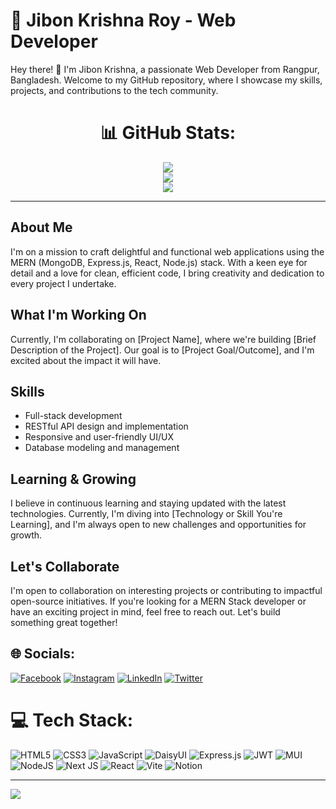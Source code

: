 # 👋 Jibon Krishna Roy - Web Developer

Hey there! 👋 I'm Jibon Krishna, a passionate Web Developer from Rangpur, Bangladesh. Welcome to my GitHub repository, where I showcase my skills, projects, and contributions to the tech community.
<center>
  
# 📊 GitHub Stats:
![](https://github-readme-stats.vercel.app/api?username=jibon-roy&theme=dark&hide_border=false&include_all_commits=false&count_private=false)<br/>
![](https://github-readme-streak-stats.herokuapp.com/?user=jibon-roy&theme=dark&hide_border=false)<br/>
![](https://github-readme-stats.vercel.app/api/top-langs/?username=jibon-roy&theme=dark&hide_border=false&include_all_commits=false&count_private=false&layout=compact)

---
</center>

## About Me

I'm on a mission to craft delightful and functional web applications using the MERN (MongoDB, Express.js, React, Node.js) stack. With a keen eye for detail and a love for clean, efficient code, I bring creativity and dedication to every project I undertake.

## What I'm Working On

Currently, I'm collaborating on [Project Name], where we're building [Brief Description of the Project]. Our goal is to [Project Goal/Outcome], and I'm excited about the impact it will have.


## Skills

- Full-stack development
- RESTful API design and implementation
- Responsive and user-friendly UI/UX
- Database modeling and management

## Learning & Growing

I believe in continuous learning and staying updated with the latest technologies. Currently, I'm diving into [Technology or Skill You're Learning], and I'm always open to new challenges and opportunities for growth.

## Let's Collaborate

I'm open to collaboration on interesting projects or contributing to impactful open-source initiatives. If you're looking for a MERN Stack developer or have an exciting project in mind, feel free to reach out. Let's build something great together!


## 🌐 Socials:
[![Facebook](https://img.shields.io/badge/Facebook-%231877F2.svg?logo=Facebook&logoColor=white)](https://facebook.com/jkroyjoy1) [![Instagram](https://img.shields.io/badge/Instagram-%23E4405F.svg?logo=Instagram&logoColor=white)](https://instagram.com/jibonkr512) [![LinkedIn](https://img.shields.io/badge/LinkedIn-%230077B5.svg?logo=linkedin&logoColor=white)](https://linkedin.com/in/jibon-roy) [![Twitter](https://img.shields.io/badge/Twitter-%231DA1F2.svg?logo=Twitter&logoColor=white)](https://twitter.com/JibonKrishnaRo6) 

# 💻 Tech Stack:
![HTML5](https://img.shields.io/badge/html5-%23E34F26.svg?style=for-the-badge&logo=html5&logoColor=white) ![CSS3](https://img.shields.io/badge/css3-%231572B6.svg?style=for-the-badge&logo=css3&logoColor=white) ![JavaScript](https://img.shields.io/badge/javascript-%23323330.svg?style=for-the-badge&logo=javascript&logoColor=%23F7DF1E) ![DaisyUI](https://img.shields.io/badge/daisyui-5A0EF8?style=for-the-badge&logo=daisyui&logoColor=white) ![Express.js](https://img.shields.io/badge/express.js-%23404d59.svg?style=for-the-badge&logo=express&logoColor=%2361DAFB) ![JWT](https://img.shields.io/badge/JWT-black?style=for-the-badge&logo=JSON%20web%20tokens) ![MUI](https://img.shields.io/badge/MUI-%230081CB.svg?style=for-the-badge&logo=mui&logoColor=white) ![NodeJS](https://img.shields.io/badge/node.js-6DA55F?style=for-the-badge&logo=node.js&logoColor=white) ![Next JS](https://img.shields.io/badge/Next-black?style=for-the-badge&logo=next.js&logoColor=white) ![React](https://img.shields.io/badge/react-%2320232a.svg?style=for-the-badge&logo=react&logoColor=%2361DAFB) ![Vite](https://img.shields.io/badge/vite-%23646CFF.svg?style=for-the-badge&logo=vite&logoColor=white) ![Notion](https://img.shields.io/badge/Notion-%23000000.svg?style=for-the-badge&logo=notion&logoColor=white)

---
[![](https://visitcount.itsvg.in/api?id=jibon-roy&icon=0&color=0)](https://visitcount.itsvg.in)
